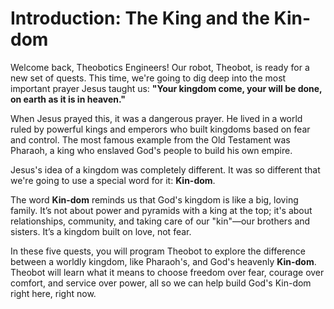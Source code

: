 # Introduction: The King and the Kin-dom

Welcome back, Theobotics Engineers! Our robot, Theobot, is ready for a new set of quests. This time, we're going to dig deep into the most important prayer Jesus taught us: **"Your kingdom come, your will be done, on earth as it is in heaven."**

When Jesus prayed this, it was a dangerous prayer. He lived in a world ruled by powerful kings and emperors who built kingdoms based on fear and control. The most famous example from the Old Testament was Pharaoh, a king who enslaved God's people to build his own empire.

Jesus's idea of a kingdom was completely different. It was so different that we're going to use a special word for it: **Kin-dom**.

The word **Kin-dom** reminds us that God's kingdom is like a big, loving family. It’s not about power and pyramids with a king at the top; it's about relationships, community, and taking care of our "kin"—our brothers and sisters. It’s a kingdom built on love, not fear.

In these five quests, you will program Theobot to explore the difference between a worldly kingdom, like Pharaoh's, and God's heavenly **Kin-dom**. Theobot will learn what it means to choose freedom over fear, courage over comfort, and service over power, all so we can help build God's Kin-dom right here, right now.

